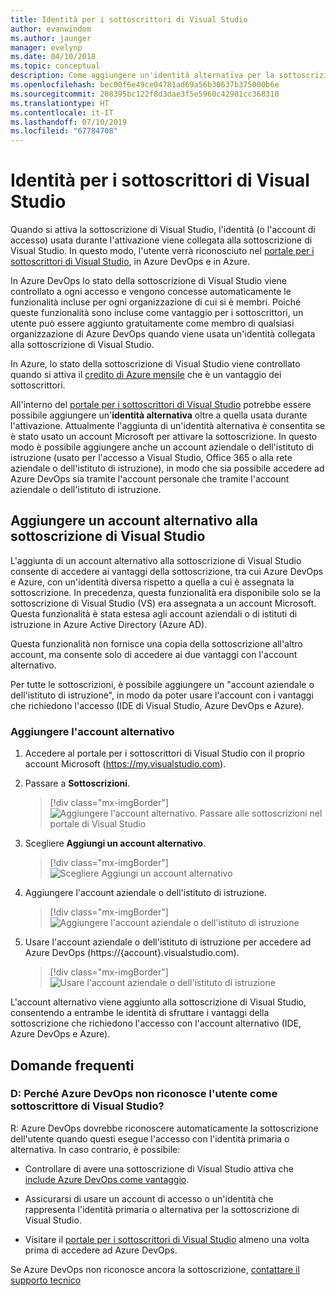 ```yaml
---
title: Identità per i sottoscrittori di Visual Studio
author: evanwindom
ms.author: jaunger
manager: evelynp
ms.date: 04/10/2018
ms.topic: conceptual
description: Come aggiungere un'identità alternativa per la sottoscrizione di Visual Studio per usare Azure DevOps e Azure
ms.openlocfilehash: bec00f6e49ce04781ad69a56b30637b375000b6e
ms.sourcegitcommit: 208395bc122f8d3dae3f5e5960c42981cc368310
ms.translationtype: HT
ms.contentlocale: it-IT
ms.lasthandoff: 07/10/2019
ms.locfileid: "67784708"
---
```

# <a name="identities-for-visual-studio-subscribers"></a>Identità per i sottoscrittori di Visual Studio

Quando si attiva la sottoscrizione di Visual Studio, l'identità (o l'account di accesso) usata durante l'attivazione viene collegata alla sottoscrizione di Visual Studio. In questo modo, l'utente verrà riconosciuto nel [portale per i sottoscrittori di Visual Studio](https://my.visualstudio.com?wt.mc_id=o~msft~docs), in Azure DevOps e in Azure.

In Azure DevOps lo stato della sottoscrizione di Visual Studio viene controllato a ogni accesso e vengono concesse automaticamente le funzionalità incluse per ogni organizzazione di cui si è membri.
Poiché queste funzionalità sono incluse come vantaggio per i sottoscrittori, un utente può essere aggiunto gratuitamente come membro di qualsiasi organizzazione di Azure DevOps quando viene usata un'identità collegata alla sottoscrizione di Visual Studio.

In Azure, lo stato della sottoscrizione di Visual Studio viene controllato quando si attiva il [credito di Azure mensile](https://azure.microsoft.com/pricing/member-offers/credit-for-visual-studio-subscribers/) che è un vantaggio dei sottoscrittori.

All'interno del [portale per i sottoscrittori di Visual Studio](https://my.visualstudio.com?wt.mc_id=o~msft~docs) potrebbe essere possibile aggiungere un'**identità alternativa** oltre a quella usata durante l'attivazione. Attualmente l'aggiunta di un'identità alternativa è consentita se è stato usato un account Microsoft per attivare la sottoscrizione. In questo modo è possibile aggiungere anche un account aziendale o dell'istituto di istruzione (usato per l'accesso a Visual Studio, Office 365 o alla rete aziendale o dell'istituto di istruzione), in modo che sia possibile accedere ad Azure DevOps sia tramite l'account personale che tramite l'account aziendale o dell'istituto di istruzione.

## <a name="add-an-alternate-account-to-your-visual-studio-subscription"></a>Aggiungere un account alternativo alla sottoscrizione di Visual Studio

L'aggiunta di un account alternativo alla sottoscrizione di Visual Studio consente di accedere ai vantaggi della sottoscrizione, tra cui Azure DevOps e Azure, con un'identità diversa rispetto a quella a cui è assegnata la sottoscrizione. In precedenza, questa funzionalità era disponibile solo se la sottoscrizione di Visual Studio (VS) era assegnata a un account Microsoft. Questa funzionalità è stata estesa agli account aziendali o di istituti di istruzione in Azure Active Directory (Azure AD).

Questa funzionalità non fornisce una copia della sottoscrizione all'altro account, ma consente solo di accedere ai due vantaggi con l'account alternativo.

Per tutte le sottoscrizioni, è possibile aggiungere un "account aziendale o dell'istituto di istruzione", in modo da poter usare l'account con i vantaggi che richiedono l'accesso (IDE di Visual Studio, Azure DevOps e Azure).

### <a name="add-the-alternate-account"></a>Aggiungere l'account alternativo

1. Accedere al portale per i sottoscrittori di Visual Studio con il proprio account Microsoft (https://my.visualstudio.com).

2. Passare a **Sottoscrizioni**.

    > [!div class="mx-imgBorder"]
    > ![Aggiungere l'account alternativo. Passare alle sottoscrizioni nel portale di Visual Studio](_img/vs-alternate-identity/my-vs-subscriptions.png)

3. Scegliere **Aggiungi un account alternativo**.
    > [!div class="mx-imgBorder"]
    > ![Scegliere Aggiungi un account alternativo](_img/vs-alternate-identity/choose-add-alternate-account.png)

4. Aggiungere l'account aziendale o dell'istituto di istruzione.
    > [!div class="mx-imgBorder"]
    > ![Aggiungere l'account aziendale o dell'istituto di istruzione](_img/vs-alternate-identity/enter-alternate-account-my-visual-studio-com-portal.png)

5. Usare l'account aziendale o dell'istituto di istruzione per accedere ad Azure DevOps (https://{account}.visualstudio.com).
    > [!div class="mx-imgBorder"]
    > ![Usare l'account aziendale o dell'istituto di istruzione](_img/vs-alternate-identity/sign-in-with-alternate-account.png)

L'account alternativo viene aggiunto alla sottoscrizione di Visual Studio, consentendo a entrambe le identità di sfruttare i vantaggi della sottoscrizione che richiedono l'accesso con l'account alternativo (IDE, Azure DevOps e Azure).

## <a name="faq"></a>Domande frequenti

### <a name="q--why-doesnt-azure-devops-recognize-me-as-a-visual-studio-subscriber"></a>D:  Perché Azure DevOps non riconosce l'utente come sottoscrittore di Visual Studio?

R: Azure DevOps dovrebbe riconoscere automaticamente la sottoscrizione dell'utente quando questi esegue l'accesso con l'identità primaria o alternativa. In caso contrario, è possibile:

* Controllare di avere una sottoscrizione di Visual Studio attiva che [include Azure DevOps come vantaggio](vs-azure-devops.md).

* Assicurarsi di usare un account di accesso o un'identità che rappresenta l'identità primaria o alternativa per la sottoscrizione di Visual Studio.

* Visitare il [portale per i sottoscrittori di Visual Studio](https://my.visualstudio.com?wt.mc_id=o~msft~docs) almeno una volta prima di accedere ad Azure DevOps.

Se Azure DevOps non riconosce ancora la sottoscrizione, [contattare il supporto tecnico](https://visualstudio.microsoft.com/team-services/support/)
